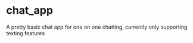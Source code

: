 # chat_app
 A pretty basic chat app for one on one chatting, currently only supporting texting features
